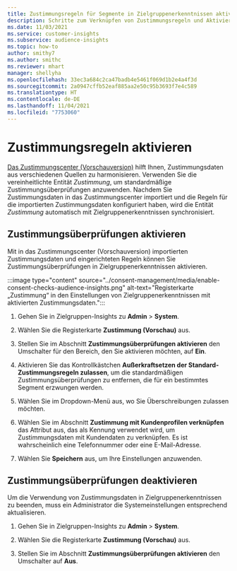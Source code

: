 ```yaml
---
title: Zustimmungsregeln für Segmente in Zielgruppenerkenntnissen aktivieren
description: Schritte zum Verknüpfen von Zustimmungsregeln und Aktivieren von Zustimmungsüberprüfungen in Zielgruppenerkenntnissen.
ms.date: 11/03/2021
ms.service: customer-insights
ms.subservice: audience-insights
ms.topic: how-to
author: smithy7
ms.author: smithc
ms.reviewer: mhart
manager: shellyha
ms.openlocfilehash: 33ec3a684c2ca47badb4e5461f069d1b2e4a4f3d
ms.sourcegitcommit: 2a0947cffb52eaf885aa2e50c95b3693f7e4c589
ms.translationtype: HT
ms.contentlocale: de-DE
ms.lasthandoff: 11/04/2021
ms.locfileid: "7753060"
---
```

# <a name="activate-consent-rules"></a>Zustimmungsregeln aktivieren

[Das Zustimmungscenter (Vorschauversion)](../consent-management/overview.md) hilft Ihnen, Zustimmungsdaten aus verschiedenen Quellen zu harmonisieren. Verwenden Sie die vereinheitlichte Entität *Zustimmung*, um standardmäßige Zustimmungsüberprüfungen anzuwenden. Nachdem Sie Zustimmungsdaten in das Zustimmungscenter importiert und die Regeln für die importierten Zustimmungsdaten konfiguriert haben, wird die Entität *Zustimmung* automatisch mit Zielgruppenerkenntnissen synchronisiert.

## <a name="enable-consent-checks"></a>Zustimmungsüberprüfungen aktivieren

Mit in das Zustimmungscenter (Vorschauversion) importierten Zustimmungsdaten und eingerichteten Regeln können Sie Zustimmungsüberprüfungen in Zielgruppenerkenntnissen aktivieren. 

:::image type="content" source="../consent-management/media/enable-consent-checks-audience-insights.png" alt-text="Registerkarte „Zustimmung“ in den Einstellungen von Zielgruppenerkenntnissen mit aktivierten Zustimmungsdaten.":::

1. Gehen Sie in Zielgruppen-Insights zu **Admin** > **System**.

1. Wählen Sie die Registerkarte **Zustimmung (Vorschau)** aus.

1. Stellen Sie im Abschnitt **Zustimmungsüberprüfungen aktivieren** den Umschalter für den Bereich, den Sie aktivieren möchten, auf **Ein**.

1. Aktivieren Sie das Kontrollkästchen **Außerkraftsetzen der Standard-Zustimmungsregeln zulassen**, um die standardmäßigen Zustimmungsüberprüfungen zu entfernen, die für ein bestimmtes Segment erzwungen werden. 

1. Wählen Sie im Dropdown-Menü aus, wo Sie Überschreibungen zulassen möchten.     

1. Wählen Sie im Abschnitt **Zustimmung mit Kundenprofilen verknüpfen** das Attribut aus, das als Kennung verwendet wird, um Zustimmungsdaten mit Kundendaten zu verknüpfen. Es ist wahrscheinlich eine Telefonnummer oder eine E-Mail-Adresse. 

1. Wählen Sie **Speichern** aus, um Ihre Einstellungen anzuwenden.

## <a name="disable-consent-checks"></a>Zustimmungsüberprüfungen deaktivieren

Um die Verwendung von Zustimmungsdaten in Zielgruppenerkenntnissen zu beenden, muss ein Administrator die Systemeinstellungen entsprechend aktualisieren.

1. Gehen Sie in Zielgruppen-Insights zu **Admin** > **System**.

1. Wählen Sie die Registerkarte **Zustimmung (Vorschau)** aus.

1. Stellen Sie im Abschnitt **Zustimmungsüberprüfungen aktivieren** den Umschalter auf **Aus**.
